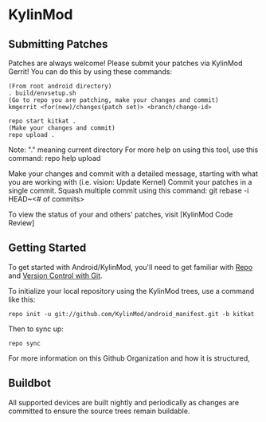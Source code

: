 KylinMod
===========

Submitting Patches
------------------
Patches are always welcome!  Please submit your patches via KylinMod Gerrit!
You can do this by using these commands:

    (From root android directory)
    . build/envsetup.sh
    (Go to repo you are patching, make your changes and commit)
    kmgerrit <for(new)/changes(patch set)> <branch/change-id> 

    repo start kitkat .
    (Make your changes and commit)
    repo upload .
Note: "." meaning current directory
For more help on using this tool, use this command: repo help upload

Make your changes and commit with a detailed message, starting with what you are working with (i.e. vision: Update Kernel)
Commit your patches in a single commit. Squash multiple commit using this command: git rebase -i HEAD~<# of commits>

To view the status of your and others' patches, visit [KylinMod Code Review]


Getting Started
---------------

To get started with Android/KylinMod, you'll need to get
familiar with [Repo](https://source.android.com/source/using-repo.html) and [Version Control with Git](https://source.android.com/source/version-control.html).

To initialize your local repository using the KylinMod trees, use a command like this:

    repo init -u git://github.com/KylinMod/android_manifest.git -b kitkat

Then to sync up:

    repo sync


For more information on this Github Organization and how it is structured, 

Buildbot
--------

All supported devices are built nightly and periodically as changes are committed to ensure the source trees remain buildable.

